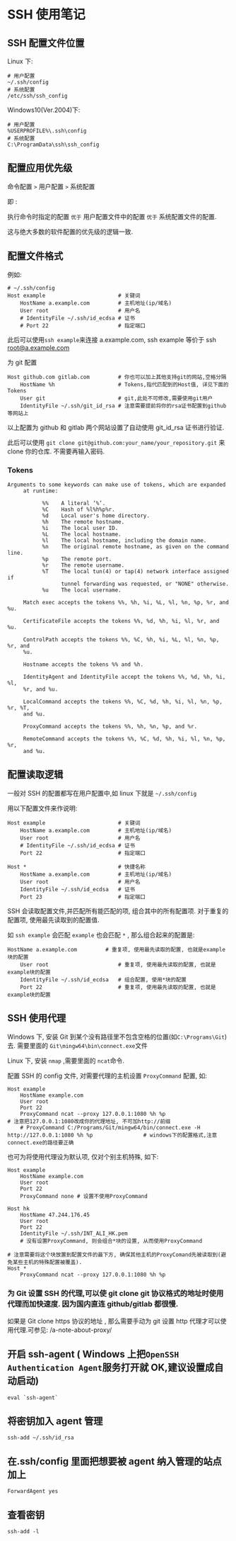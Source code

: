# SSH 使用笔记

[^_^]: # (url:ssh-note)
[^_^]: # (tag:note,#tech)
[^_^]: # (excerpt:SSH 配置文件优化工作流)

## SSH 配置文件位置

Linux 下:

    # 用户配置
    ~/.ssh/config
    # 系统配置
    /etc/ssh/ssh_config

Windows10(Ver.2004)下:

    # 用户配置
    %USERPROFILE%\.ssh\config
    # 系统配置
    C:\ProgramData\ssh\ssh_config

## 配置应用优先级

命令配置 `>` 用户配置 `>` 系统配置

即 :

执行命令时指定的配置 `优于` 用户配置文件中的配置 `优于` 系统配置文件的配置.

这与绝大多数的软件配置的优先级的逻辑一致.

## 配置文件格式

例如:

    # ~/.ssh/config
    Host example                       # 关键词
        HostName a.example.com         # 主机地址(ip/域名)
        User root                      # 用户名
        # IdentityFile ~/.ssh/id_ecdsa # 证书
        # Port 22                      # 指定端口

此后可以使用`ssh example`来连接 a.example.com, ssh example 等价于 ssh root@a.example.com

为 git 配置

    Host github.com gitlab.com         # 你也可以加上其他支持git的网站,空格分隔
        HostName %h                    # Tokens,指代匹配到的Host值, 详见下面的Tokens
        User git                       # git,此处不可修改,需要使用git用户
        IdentityFile ~/.ssh/git_id_rsa # 注意需要提前将你的rsa证书配置到github等网站上

以上配置为 github 和 gitlab 两个网站设置了自动使用 git_id_rsa 证书进行验证.

此后可以使用 `git clone git@github.com:your_name/your_repository.git` 来 clone 你的仓库. 不需要再输入密码.

### Tokens

    Arguments to some keywords can make use of tokens, which are expanded
         at runtime:

               %%    A literal ‘%’.
               %C    Hash of %l%h%p%r.
               %d    Local user's home directory.
               %h    The remote hostname.
               %i    The local user ID.
               %L    The local hostname.
               %l    The local hostname, including the domain name.
               %n    The original remote hostname, as given on the command line.
               %p    The remote port.
               %r    The remote username.
               %T    The local tun(4) or tap(4) network interface assigned if
                     tunnel forwarding was requested, or "NONE" otherwise.
               %u    The local username.

         Match exec accepts the tokens %%, %h, %i, %L, %l, %n, %p, %r, and %u.

         CertificateFile accepts the tokens %%, %d, %h, %i, %l, %r, and %u.

         ControlPath accepts the tokens %%, %C, %h, %i, %L, %l, %n, %p, %r, and
         %u.

         Hostname accepts the tokens %% and %h.

         IdentityAgent and IdentityFile accept the tokens %%, %d, %h, %i, %l,
         %r, and %u.

         LocalCommand accepts the tokens %%, %C, %d, %h, %i, %l, %n, %p, %r, %T,
         and %u.

         ProxyCommand accepts the tokens %%, %h, %n, %p, and %r.

         RemoteCommand accepts the tokens %%, %C, %d, %h, %i, %l, %n, %p, %r,
         and %u.

## 配置读取逻辑

一般对 SSH 的配置都写在用户配置中,如 linux 下就是 `~/.ssh/config`

用以下配置文件来作说明:

    Host example                       # 关键词
        HostName a.example.com         # 主机地址(ip/域名)
        User root                      # 用户名
        # IdentityFile ~/.ssh/id_ecdsa # 证书
        Port 22                        # 指定端口

    Host *                             # 快捷名称
        HostName a.example.com         # 主机地址(ip/域名)
        User root                      # 用户名
        IdentityFile ~/.ssh/id_ecdsa   # 证书
        Port 23                        # 指定端口

SSH 会读取配置文件,并匹配所有能匹配的项, 组合其中的所有配置项. 对于重复的配置项, 使用最先读取到的配置值.

如 `ssh example` 会匹配 `example` 也会匹配 `*` , 那么组合起来的配置是:

    HostName a.example.com         # 重复项, 使用最先读取的配置, 也就是example块的配置
        User root                      # 重复项, 使用最先读取的配置, 也就是example块的配置
        IdentityFile ~/.ssh/id_ecdsa   # 组合配置, 使用*块的配置
        Port 22                        # 重复项, 使用最先读取的配置, 也就是example块的配置

## SSH 使用代理

Windows 下, 安装 Git 到某个没有路径里不包含空格的位置(如`C:\Programs\Git`)去. 需要里面的 `Git\mingw64\bin\connect.exe`文件

Linux 下, 安装 `nmap` ,需要里面的 `ncat`命令.

配置 SSH 的 config 文件, 对需要代理的主机设置 `ProxyCommand` 配置, 如:

    Host example
        HostName example.com
        User root
        Port 22
        ProxyCommand ncat --proxy 127.0.0.1:1080 %h %p                                                       # 注意把127.0.0.1:1080改成你的代理地址, 不可加http://前缀
        # ProxyCommand C:/Programs/Git/mingw64/bin/connect.exe -H http://127.0.0.1:1080 %h %p                # windows下的配置格式,注意connect.exe的路径要正确

也可为将使用代理设为默认项, 仅对个别主机特殊, 如下:

    Host example
        HostName example.com
        User root
        Port 22
        ProxyCommand none # 设置不使用ProxyCommand

    Host hk
        HostName 47.244.176.45
        User root
        Port 22
        IdentityFile ~/.ssh/INT_ALI_HK.pem
        # 没有设置ProxyCommand, 则会组合*块的设置, 从而使用ProxyCommand

    # 注意需要将这个块放置到配置文件的最下方, 确保其他主机的ProxyComand先被读取到(避免某些主机的特殊配置被覆盖).
    Host *
        ProxyCommand ncat --proxy 127.0.0.1:1080 %h %p

### 为 Git 设置 SSH 的代理,可以使 git clone git 协议格式的地址时使用代理而加快速度. 因为国内直连 github/gitlab 都很慢.

如果是 Git clone https 协议的地址 , 那么需要手动为 git 设置 http 代理才可以使用代理.可参见: /a-note-about-proxy/

## 开启 ssh-agent ( Windows 上把`OpenSSH Authentication Agent`服务打开就 OK,建议设置成自动启动)

    eval `ssh-agent`

## 将密钥加入 agent 管理

    ssh-add ~/.ssh/id_rsa

## 在.ssh/config 里面把想要被 agent 纳入管理的站点加上

    ForwardAgent yes

## 查看密钥

    ssh-add -l
